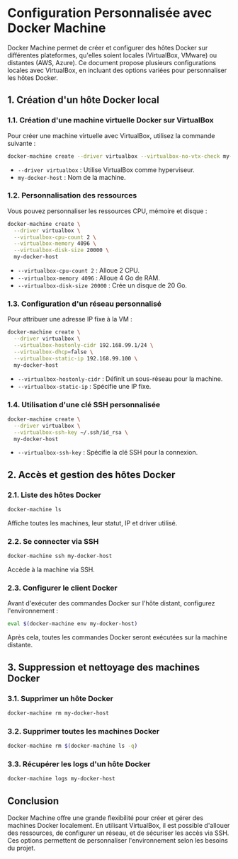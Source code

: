 # Configuration Personnalisée avec Docker Machine

Docker Machine permet de créer et configurer des hôtes Docker sur différentes plateformes, qu'elles soient locales (VirtualBox, VMware) ou distantes (AWS, Azure). Ce document propose plusieurs configurations locales avec VirtualBox, en incluant des options variées pour personnaliser les hôtes Docker.

## 1. Création d'un hôte Docker local

### 1.1. Création d'une machine virtuelle Docker sur VirtualBox
Pour créer une machine virtuelle avec VirtualBox, utilisez la commande suivante :

```sh
docker-machine create --driver virtualbox --virtualbox-no-vtx-check my-docker-host

```

- `--driver virtualbox` : Utilise VirtualBox comme hyperviseur.
- `my-docker-host` : Nom de la machine.

### 1.2. Personnalisation des ressources

Vous pouvez personnaliser les ressources CPU, mémoire et disque :

```sh
docker-machine create \
  --driver virtualbox \
  --virtualbox-cpu-count 2 \
  --virtualbox-memory 4096 \
  --virtualbox-disk-size 20000 \
  my-docker-host
```

- `--virtualbox-cpu-count 2` : Alloue 2 CPU.
- `--virtualbox-memory 4096` : Alloue 4 Go de RAM.
- `--virtualbox-disk-size 20000` : Crée un disque de 20 Go.

### 1.3. Configuration d'un réseau personnalisé

Pour attribuer une adresse IP fixe à la VM :

```sh
docker-machine create \
  --driver virtualbox \
  --virtualbox-hostonly-cidr 192.168.99.1/24 \
  --virtualbox-dhcp=false \
  --virtualbox-static-ip 192.168.99.100 \
  my-docker-host
```

- `--virtualbox-hostonly-cidr` : Définit un sous-réseau pour la machine.
- `--virtualbox-static-ip` : Spécifie une IP fixe.

### 1.4. Utilisation d'une clé SSH personnalisée

```sh
docker-machine create \
  --driver virtualbox \
  --virtualbox-ssh-key ~/.ssh/id_rsa \
  my-docker-host
```

- `--virtualbox-ssh-key` : Spécifie la clé SSH pour la connexion.

## 2. Accès et gestion des hôtes Docker

### 2.1. Liste des hôtes Docker

```sh
docker-machine ls
```
Affiche toutes les machines, leur statut, IP et driver utilisé.

### 2.2. Se connecter via SSH

```sh
docker-machine ssh my-docker-host
```
Accède à la machine via SSH.

### 2.3. Configurer le client Docker

Avant d'exécuter des commandes Docker sur l'hôte distant, configurez l'environnement :

```sh
eval $(docker-machine env my-docker-host)
```

Après cela, toutes les commandes Docker seront exécutées sur la machine distante.

## 3. Suppression et nettoyage des machines Docker

### 3.1. Supprimer un hôte Docker

```sh
docker-machine rm my-docker-host
```

### 3.2. Supprimer toutes les machines Docker

```sh
docker-machine rm $(docker-machine ls -q)
```

### 3.3. Récupérer les logs d'un hôte Docker

```sh
docker-machine logs my-docker-host
```

## Conclusion

Docker Machine offre une grande flexibilité pour créer et gérer des machines Docker localement. En utilisant VirtualBox, il est possible d'allouer des ressources, de configurer un réseau, et de sécuriser les accès via SSH. Ces options permettent de personnaliser l'environnement selon les besoins du projet.

